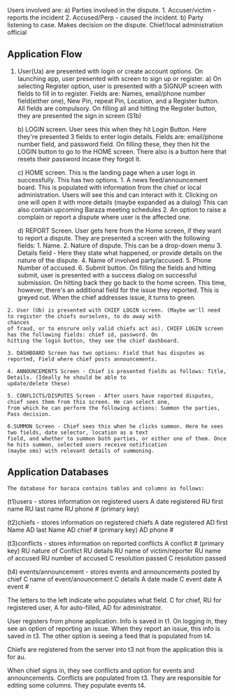 Users involved are:
		a) Parties involved in the dispute.
			1. Accuser/victim - reports the incident
			2. Accused/Perp - caused the incident.
		b) Party listening to case. Makes decision on the dispute. Chief/local administration official



## Application Flow
  1. User(Ua) are presented with login or create account options. On launching app, user presented with screen to sign up 
  or register. 
  		a) On selecting Register option, user is presented with a SIGNUP screen with fields to fill in to register. Fields are:
  		Names, email/phone number field(either one), New Pin, repeat Pin, Location, and a Register button. All fields are 
      compulsory. On filling all and hitting the Register button, they are presented the sign in screen (S1b)
  		
  		b) LOGIN screen. User sees this when they hit Login Button. Here they're presented 3 fields to enter login details.
      Fields are: email/phone number
  		field, and password field. On filling these, they then hit the LOGIN button to go to the HOME screen. There also is a 
      button here that resets their password incase they forgot it.

  		c) HOME screen. This is the landing page when a user logs in successfully. This has two options.
  		  1. A news feed/announcement board. This is populated with information from the chief or local administration. Users
        will see this and can interact with it. Clicking on one will open it with more details (maybe expanded as a dialog) 
        This can also contain upcoming Baraza meeting schedules
  		  2. An option to raise a complain or report a dispute where user is the affected one.

  		d) REPORT Screen. User gets here from the Home screen, if they want to report a dispute. They are presented a screen
      with the following fields:
  		  1. Name.
  		  2. Nature of dispute. This can be a drop-down menu
  		  3. Details field - Here they state what happened, or provide details on the nature of the dispute.
  		  4. Name of involved party/accused.
  		  5. Phone Number of accused.
  		  6. Submit button.
  		  On filling the fields and hitting submit, user is presented with a success dialog on successful submission. On 
        hitting back they go back to the home screen. This time, however, there's an additional field for the issue they 
        reported. 
        This is greyed out. When the chief addresses issue, it turns to green.


  	2. User (Ub) is presented with CHIEF LOGIN screen. (Maybe we'll need to register the chiefs ourselves, to do away with 
    chances
    of fraud, or to ensrure only valid chiefs act as). CHIEF LOGIN screen has the following fields: chief id, password. On 
    hitting the login button, they see the chief dashboard.

  	3. DASHBOARD Screen has two options: Field that has disputes as reported, Field where chief posts announcements.

  	4. ANNOUNCEMENTS Screen - Chief is presented fields as follows: Title, Details. (Ideally he should be able to 
    update/delete these)

  	5. CONFLICTS/DISPUTES Screen - After users have reported disputes, chief sees them from this screen. He can select one,
    from which he can perform the following actions: Summon the parties, Pass decision.

  	6.SUMMON Screen - Chief sees this when he clicks summon. Here he sees two fields, date selector, location as a text 
    field, and whether to summon both parties, or either one of them. Once he hits summon, selected users receive notification
    (maybe sms) with relevant details of summoning.
    
   ## Application Databases
    The database for baraza contains tables and columns as follows:

(t1)users - stores information on registered users
A date registered
RU first name
RU last name
RU phone # (primary key)

(t2)chiefs - stores information on registered chiefs
A date registered
AD first Name
AD last Name
AD chief # (primary key)
AD phone #

(t3)conflicts - stores information on reported conflicts
A conflict # (primary key)
RU nature of Conflict
RU details
RU name of victim/reporter
RU name of accused
RU number of accused
C resolution passed
C resolution passed

(t4) events/announcement - stores events and announcements posted by chief
C name of event/anouncement
C details
A date made
C event date
A event #

The letters to the left indicate who populates what field.
C for chief, RU for registered user, A for auto-filled, AD for administrator.

User registers from phone application. Info is saved in t1. On logging in, they see an option of reporting an issue. When they report an issue, this info is saved in t3. The other option is seeing a feed that is populated from t4.

Chiefs are registered from the server into t3 not from the application this is for au.

When chief signs in, they see conflicts and option for events and announcements. Conflicts are populated from t3. They are responsible for editing some columns. They populate events t4.
